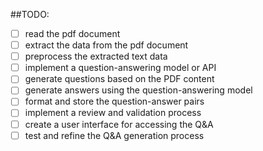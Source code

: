 ##TODO:

- [ ] read the pdf document
- [ ] extract the data from the pdf document
- [ ] preprocess the extracted text data
- [ ] implement a question-answering model or API
- [ ] generate questions based on the PDF content
- [ ] generate answers using the question-answering model
- [ ] format and store the question-answer pairs
- [ ] implement a review and validation process
- [ ] create a user interface for accessing the Q&A
- [ ] test and refine the Q&A generation process